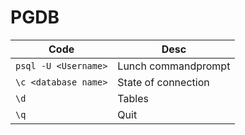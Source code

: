# PGDB
| Code | Desc |
| --------- | --------- |
|`psql -U <Username>` | Lunch commandprompt |
|`\c <database name>` | State of connection |
|`\d `| Tables |
| `\q` | Quit |

